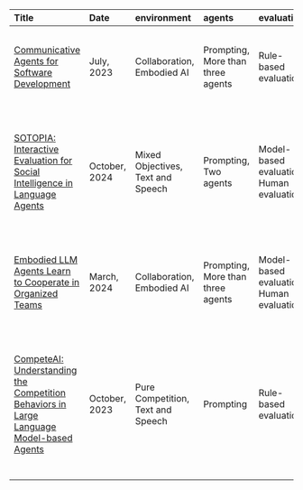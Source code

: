 | Title                                                                                                                       | Date          | environment                       | agents                            | evaluation                               | other                | helper                                                                                                                                                                 |
|:----------------------------------------------------------------------------------------------------------------------------|:--------------|:----------------------------------|:----------------------------------|:-----------------------------------------|:---------------------|:-----------------------------------------------------------------------------------------------------------------------------------------------------------------------|
| [Communicative Agents for Software Development](https://arxiv.org/abs/2307.07924)                                           | July, 2023    | Collaboration, Embodied AI        | Prompting, More than three agents | Rule-based evaluation                    | No human involvement | [July, 2023] [Communicative Agents for Software Development](https://arxiv.org/abs/2307.07924), Chen Qian et al., arXiv                                                |
| [SOTOPIA: Interactive Evaluation for Social Intelligence in Language Agents](https://openreview.net/forum?id=mM7VurbA4r)    | October, 2024 | Mixed Objectives, Text and Speech | Prompting, Two agents             | Model-based evaluation, Human evaluation | Human-in-loop        | [October, 2024] [SOTOPIA: Interactive Evaluation for Social Intelligence in Language Agents](https://openreview.net/forum?id=mM7VurbA4r), Xuhui Zhou et al., ICLR      |
| [Embodied LLM Agents Learn to Cooperate in Organized Teams](https://arxiv.org/abs/2403.12482)                               | March, 2024   | Collaboration, Embodied AI        | Prompting, More than three agents | Model-based evaluation, Human evaluation | Education            | [March, 2024] [Embodied LLM Agents Learn to Cooperate in Organized Teams](https://arxiv.org/abs/2403.12482), Xudong Guo et al., arXiv                                  |
| [CompeteAI: Understanding the Competition Behaviors in Large Language Model-based Agents](https://arxiv.org/abs/2310.17512) | October, 2023 | Pure Competition, Text and Speech | Prompting                         | Rule-based evaluation                    | No human involvement | [October, 2023] [CompeteAI: Understanding the Competition Behaviors in Large Language Model-based Agents](https://arxiv.org/abs/2310.17512), Qinlin Zhao et al., arXiv |
